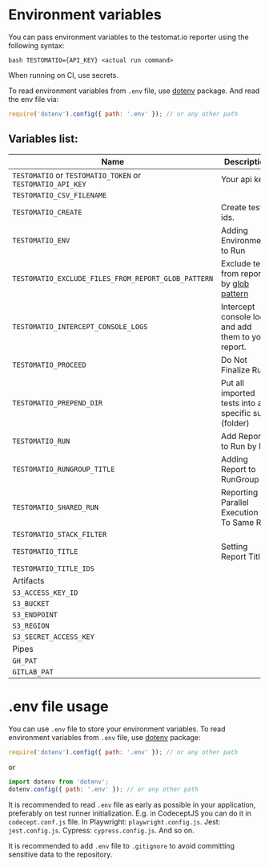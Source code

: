 # Environment variables

You can pass environment variables to the testomat.io reporter using the following syntax:

`bash TESTOMATIO={API_KEY} <actual run command>`

When running on CI, use secrets.

To read environment variables from `.env` file, use [dotenv](https://www.npmjs.com/package/dotenv) package. And read the env file via:

```javascript
require('dotenv').config({ path: '.env' }); // or any other path
```

## Variables list:

| Name                                                       | Description                                                                     | Example                                                                                                                |
| ---------------------------------------------------------- | ------------------------------------------------------------------------------- | ---------------------------------------------------------------------------------------------------------------------- |
| `TESTOMATIO` or `TESTOMATIO_TOKEN` or `TESTOMATIO_API_KEY` | Your api key.                                                                   |
| `TESTOMATIO_CSV_FILENAME`                                  |                                                                                 |
| `TESTOMATIO_CREATE`                                        | Create test ids.                                                                |
| `TESTOMATIO_ENV`                                           | Adding Environments to Run                                                      | `TESTOMATIO={API_KEY} TESTOMATIO_ENV="Windows, Chrome" <actual run command>`                                           |
| `TESTOMATIO_EXCLUDE_FILES_FROM_REPORT_GLOB_PATTERN`        | Exclude tests from report by [glob pattern](https://www.npmjs.com/package/glob) | `TESTOMATIO_EXCLUDE_FILES_FROM_REPORT_GLOB_PATTERN="**/*.setup.ts" <actual run command>`. You may use multiple patterns, separate them with semicolon (`;`): `TESTOMATIO_EXCLUDE_FILES_FROM_REPORT_GLOB_PATTERN="**/*.setup.ts;tests/*.auth.js" <actual run command>`           |
| `TESTOMATIO_INTERCEPT_CONSOLE_LOGS`                        | Intercept console logs and add them to your report.                             | `TESTOMATIO_INTERCEPT_CONSOLE_LOGS=true <actual run command>`                                                          |
| `TESTOMATIO_PROCEED`                                       | Do Not Finalize Run                                                             | `TESTOMATIO_PREPEND_DIR="MyTESTS" TESTOMATIO=1111111 npx check-tests CodeceptJS "**/*{.,_}{test,spec}.js"`             |
| `TESTOMATIO_PREPEND_DIR`                                   | Put all imported tests into a specific suite (folder)                           |
| `TESTOMATIO_RUN`                                           | Add Report to Run by ID                                                         |
| `TESTOMATIO_RUNGROUP_TITLE`                                | Adding Report to RunGroup                                                       | `TESTOMATIO={API_KEY} TESTOMATIO_RUNGROUP_TITLE="Build ${BUILD_ID}" <actual run command>`                              |
| `TESTOMATIO_SHARED_RUN`                                    | Reporting Parallel Execution to To Same Run                                     | `TESTOMATIO={API_KEY} TESTOMATIO_TITLE="report for commit ${GIT_COMMIT}" TESTOMATIO_SHARED_RUN=1 <actual run command>` |
| `TESTOMATIO_STACK_FILTER`                                  |                                                                                 |
| `TESTOMATIO_TITLE`                                         | Setting Report Title                                                            | `TESTOMATIO={API_KEY} TESTOMATIO_TITLE="title for the report" <actual run command>`                                    |
| `TESTOMATIO_TITLE_IDS`                                     |                                                                                 |
| Artifacts                                                  |                                                                                 |
| `S3_ACCESS_KEY_ID`                                         |                                                                                 |
| `S3_BUCKET`                                                |                                                                                 |
| `S3_ENDPOINT`                                              |                                                                                 |
| `S3_REGION`                                                |                                                                                 |
| `S3_SECRET_ACCESS_KEY`                                     |                                                                                 |
| Pipes                                                      |                                                                                 |
| `GH_PAT`                                                   |                                                                                 |
| `GITLAB_PAT`                                               |                                                                                 |

# .env file usage

You can use `.env` file to store your environment variables. To read environment variables from `.env` file, use [dotenv](https://www.npmjs.com/package/dotenv) package:

```javascript
require('dotenv').config({ path: '.env' }); // or any other path
```

or

```javascript
import dotenv from 'dotenv';
dotenv.config({ path: '.env' }); // or any other path
```

It is recommended to read `.env` file as early as possible in your application, preferably on test runner initialization.
E.g. in CodeceptJS you can do it in `codecept.conf.js` file. In Playwright: `playwright.config.js`. Jest: `jest.config.js`. Cypress: `cypress.config.js`. And so on.

It is recommended to add `.env` file to `.gitignore` to avoid committing sensitive data to the repository.
